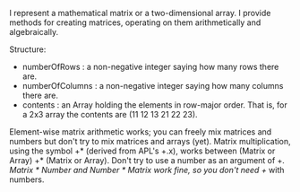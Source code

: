 I represent a mathematical matrix or a two-dimensional array. I provide methods for creating matrices, operating on them arithmetically and algebraically. 

Structure:
 - numberOfRows : a non-negative integer saying how many rows there are.
 - numberOfColumns : a non-negative integer saying how many columns there are.
 - contents : an Array holding the elements in row-major order.  That is, for a 2x3 array the contents are (11 12 13 21 22 23).  


Element-wise matrix arithmetic works; you can freely mix matrices and numbers but
don't try to mix matrices and arrays (yet).
Matrix multiplication, using the symbol +* (derived from APL's +.x), works between
(Matrix or Array) +* (Matrix or Array).  Don't try to use a number as an argument of +*.
Matrix * Number and Number * Matrix work fine, so you don't need +* with numbers.
